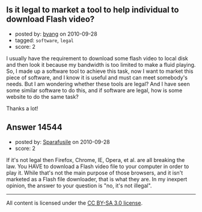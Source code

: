 ## Is it legal to market a tool to help individual to download Flash video?

- posted by: [byang](https://stackexchange.com/users/-1/2581-byang) on 2010-09-28
- tagged: `software`, `legal`
- score: 2

I usually have the requirement to download some flash video to local disk and then look it because my bandwidth is too limited to make a fluid playing. So, I made up a software tool to achieve this task, now I want to market this piece of software, and I know it is useful and must can meet somebody's needs.
  But I am wondering whether these tools are legal? And I have seen some similar software to do this, and if software are legal, how is some website to do the same task?

Thanks a lot!


## Answer 14544

- posted by: [Sparafusile](https://stackexchange.com/users/-1/4330-sparafusile) on 2010-09-28
- score: 2

If it's not legal then Firefox, Chrome, IE, Opera, et al. are all breaking the law. You HAVE to download a Flash video file to your computer in order to play it. While that's not the main purpose of those browsers, and it isn't marketed as a Flash file downloader, that is what they are. In my inexpert opinion, the answer to your question is "no, it's not illegal".



---

All content is licensed under the [CC BY-SA 3.0 license](https://creativecommons.org/licenses/by-sa/3.0/).

